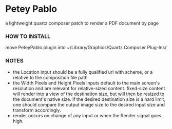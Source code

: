
# Petey Pablo
a lightweight quartz composer patch to render a PDF document by page

### HOW TO INSTALL
move PeteyPablo.plugin into ~/Library/Graphics/Quartz Composer Plug-Ins/

### NOTES
* the Location input should be a fully qualified url with scheme, or a relative to the composition file path
* the Width Pixels and Height Pixels inputs default to the main screen's resolution and are relevant for relative-sized content. fixed-size content will render into a view of the destination size, but will then be resized to the document's native size. if the desired destination size is a hard limit, one should compare the output image size to the desired input size and transform accordingly.
* render occurs on change of any input or when the Render signal goes high.
